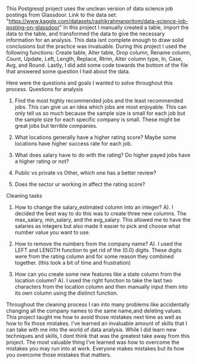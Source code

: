 This Postgresql project uses the unclean version of data science job postings from Glassdoor. Link to the data set: "https://www.kaggle.com/datasets/rashikrahmanpritom/data-science-job-posting-on-glassdoor"
In this project I manually created a table, import the data to the table, and transformed the data to give the necessary information for an analysis. This data isnt complete enough to draw solid conclusions but the practice was invaluable.
During this project I used the following functions: Create table, Alter table, Drop column, Rename column, Count, Update, Left, Length, Replace, Rtrim, Alter column type, In, Case, Avg, and Round.
Lastly, I did add some code towards the bottom of the file that answered some question I had about the data.

Here were the questions and goals I wanted to solve throughout this process.
Questions for analysis
1. Find the most highly recommended jobs and the least recommended jobs. 
This can give us an idea which jobs are most enjoyable. This can only tell us so much because the sample size is small for each job but the sample size for each specific company is small. These might be great jobs but terrible companies.

2. What locations generally have a higher rating score?
Maybe some locations have higher success rate for each job.

3. What does salary have to do with the rating? Do higher payed jobs have a higher rating or not?

4. Public vs private vs Other, which one has a better review?

5. Does the sector ur working in affect the rating score?

Cleaning tasks
1. How to change the salary_estimated column into an integer?
A). I decided the best way to do this was to create three new columns. The max_salary, min_salary, and the avg_salary. This allowed me to have the salaries as integers but also made it easier to pick and choose what number value you want to use.

2. How to remove the numbers from the company name?
A). I used the LEFT and LENGTH function to get rid of the (0.0) digits. These digits were from the rating column and for some reason they combined together. (this took a bit of time and frustration)

3. How can you create some new features like a state column from the location column?
A). I used the right function to take the last two characters from the location column and then manually input them into its own column using the distinct function.


Throughout the cleaning process I ran into many problems like accidentally changing all the company names to the same name,and deleting values.
This project taught me how to avoid those mistakes next time as well as how to fix those mistakes. I've learned an invaluable amount of skills that I can take with me into the world of data analysis.
While I did learn new techniques and skills, I dont think that was the greatest take away from this project. The most valuable thing I've learned was how to overcome the mistakes you may run into at work. Everyone makes mistakes but its how you overcome those mistakes that matters.
